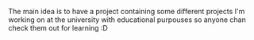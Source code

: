 The main idea is to have a project containing some different projects I'm working on at the university with educational purpouses so anyone chan check them out for learning :D